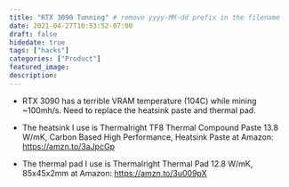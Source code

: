 ```yaml
---
title: "RTX 3090 Tunning" # remove yyyy-MM-dd prefix in the filename 
date: 2021-04-27T10:53:52-07:00
draft: false
hidedate: true 
tags: ["hacks"]
categories: ["Product"]
featured_image:
description:
---
```



- RTX 3090 has a terrible VRAM temperature (104C) while mining ~100mh/s. Need to replace the heatsink paste and 
thermal pad.

- The heatsink I use is Thermalright TF8 Thermal Compound Paste 13.8 W/mK, Carbon Based High Performance, Heatsink Paste at Amazon: https://amzn.to/3aJpcGp

- The thermal pad I use is Thermalright Thermal Pad 12.8 W/mK, 85x45x2mm at Amazon: https://amzn.to/3u009pX
